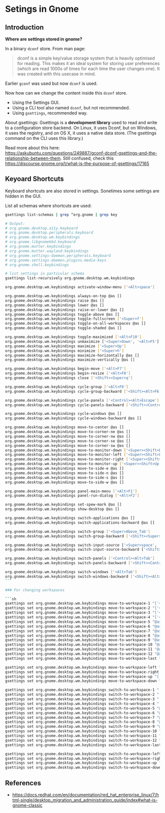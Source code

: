 # Setings in Gnome

## Introduction

**Where are settings stored in gnome?**

In a binary `dconf` store. From man page:

> dconf is a simple key/value storage system that is heavily optimised for reading. This makes it an ideal system for storing user preferences (which are read 1000s of times for each time the user changes one). It was created with this usecase in mind.

Earlier `gconf` was used but now `dconf` is used.

Now how can we change the content inside this `dconf` store.

- Using the Settings GUI.
- Using a CLI tool also named `dconf`, but not recommended.
- Using `gsettings`, recommended way.

About gsettings: Gsettings is a **development library** used to read and write to a configuration store backend. On Linux, it uses Dconf, but on Windows, it uses the registry, and on OS X, it uses a native data store. (The gsettings command on the CLI uses this library.)

Read more about this here: <https://askubuntu.com/questions/249887/gconf-dconf-gsettings-and-the-relationship-between-them>. Still confused, check this <https://discourse.gnome.org/t/what-is-the-purpose-of-gsettings/17165>

## Keyoard Shortcuts

Keyboard shortcuts are also stored in settings. Sonetimes some settings are hidden in the GUI.

List all schemas where shortcuts are used:

```bash
gsettings list-schemas | grep ^org.gnome | grep key

# Output:
# org.gnome.desktop.a11y.keyboard
# org.gnome.desktop.peripherals.keyboard
# org.gnome.desktop.wm.keybindings
# org.gnome.libgnomekbd.keyboard
# org.gnome.mutter.keybindings
# org.gnome.mutter.wayland.keybindings
# org.gnome.settings-daemon.peripherals.keyboard
# org.gnome.settings-daemon.plugins.media-keys
# org.gnome.shell.keybindings

# list settings in particular schema
gsettings list-recursively org.gnome.desktop.wm.keybindings
```

````sh
org.gnome.desktop.wm.keybindings activate-window-menu ['<Alt>space']

org.gnome.desktop.wm.keybindings always-on-top @as []
org.gnome.desktop.wm.keybindings raise @as []
org.gnome.desktop.wm.keybindings lower @as []
org.gnome.desktop.wm.keybindings raise-or-lower @as []
org.gnome.desktop.wm.keybindings toggle-above @as []
org.gnome.desktop.wm.keybindings toggle-fullscreen ['<Super>f']
org.gnome.desktop.wm.keybindings toggle-on-all-workspaces @as []
org.gnome.desktop.wm.keybindings toggle-shaded @as []

org.gnome.desktop.wm.keybindings toggle-maximized ['<Alt>F10']
org.gnome.desktop.wm.keybindings unmaximize ['<Super>Down', '<Alt>F5']
org.gnome.desktop.wm.keybindings maximize ['<Super>Up']
org.gnome.desktop.wm.keybindings minimize ['<Super>h']
org.gnome.desktop.wm.keybindings maximize-horizontally @as []
org.gnome.desktop.wm.keybindings maximize-vertically @as []

org.gnome.desktop.wm.keybindings begin-move ['<Alt>F7']
org.gnome.desktop.wm.keybindings begin-resize ['<Alt>F8']
org.gnome.desktop.wm.keybindings close ['<Shift><Super>q']

org.gnome.desktop.wm.keybindings cycle-group ['<Alt>F6']
org.gnome.desktop.wm.keybindings cycle-group-backward ['<Shift><Alt>F6']

org.gnome.desktop.wm.keybindings cycle-panels ['<Control><Alt>Escape']
org.gnome.desktop.wm.keybindings cycle-panels-backward ['<Shift><Control><Alt>Escape']

org.gnome.desktop.wm.keybindings cycle-windows @as []
org.gnome.desktop.wm.keybindings cycle-windows-backward @as []

org.gnome.desktop.wm.keybindings move-to-center @as []
org.gnome.desktop.wm.keybindings move-to-corner-ne @as []
org.gnome.desktop.wm.keybindings move-to-corner-nw @as []
org.gnome.desktop.wm.keybindings move-to-corner-se @as []
org.gnome.desktop.wm.keybindings move-to-corner-sw @as []
org.gnome.desktop.wm.keybindings move-to-monitor-down ['<Super><Shift>Down']
org.gnome.desktop.wm.keybindings move-to-monitor-left ['<Super><Shift>Left']
org.gnome.desktop.wm.keybindings move-to-monitor-right ['<Super><Shift>Right']
org.gnome.desktop.wm.keybindings move-to-monitor-up ['<Super><Shift>Up']
org.gnome.desktop.wm.keybindings move-to-side-e @as []
org.gnome.desktop.wm.keybindings move-to-side-n @as []
org.gnome.desktop.wm.keybindings move-to-side-s @as []
org.gnome.desktop.wm.keybindings move-to-side-w @as []

org.gnome.desktop.wm.keybindings panel-main-menu ['<Alt>F1']
org.gnome.desktop.wm.keybindings panel-run-dialog ['<Alt>F2']

org.gnome.desktop.wm.keybindings set-spew-mark @as []
org.gnome.desktop.wm.keybindings show-desktop @as []

org.gnome.desktop.wm.keybindings switch-applications @as []
org.gnome.desktop.wm.keybindings switch-applications-backward @as []

org.gnome.desktop.wm.keybindings switch-group ['<Super>Above_Tab']
org.gnome.desktop.wm.keybindings switch-group-backward ['<Shift><Super>Above_Tab']

org.gnome.desktop.wm.keybindings switch-input-source ['<Super>space', 'XF86Keyboard']
org.gnome.desktop.wm.keybindings switch-input-source-backward ['<Shift><Super>space', '<Shift>XF86Keyboard']

org.gnome.desktop.wm.keybindings switch-panels ['<Control><Alt>Tab']
org.gnome.desktop.wm.keybindings switch-panels-backward ['<Shift><Control><Alt>Tab']

org.gnome.desktop.wm.keybindings switch-windows ['<Alt>Tab']
org.gnome.desktop.wm.keybindings switch-windows-backward ['<Shift><Alt>Tab']
```

### For changing workspaces

```sh
gsettings set org.gnome.desktop.wm.keybindings move-to-workspace-1 "['<Shift><Super>1']"
gsettings set org.gnome.desktop.wm.keybindings move-to-workspace-2 "['<Shift><Super>2']"
gsettings set org.gnome.desktop.wm.keybindings move-to-workspace-3 "['<Shift><Super>3']"
gsettings set org.gnome.desktop.wm.keybindings move-to-workspace-4 "['<Shift><Super>4']"
gsettings set org.gnome.desktop.wm.keybindings move-to-workspace-5 "@as []"
gsettings set org.gnome.desktop.wm.keybindings move-to-workspace-6 "@as []"
gsettings set org.gnome.desktop.wm.keybindings move-to-workspace-7 "@as []"
gsettings set org.gnome.desktop.wm.keybindings move-to-workspace-8 "@as []"
gsettings set org.gnome.desktop.wm.keybindings move-to-workspace-9 "@as []"
gsettings set org.gnome.desktop.wm.keybindings move-to-workspace-10 "@as []"
gsettings set org.gnome.desktop.wm.keybindings move-to-workspace-11 "@as []"
gsettings set org.gnome.desktop.wm.keybindings move-to-workspace-12 "@as []"
gsettings set org.gnome.desktop.wm.keybindings move-to-workspace-last "['<Super><Shift>End']"

gsettings set org.gnome.desktop.wm.keybindings move-to-workspace-left "['<Super><Shift>Left']"
gsettings set org.gnome.desktop.wm.keybindings move-to-workspace-right "['<Super><Shift>Right']"
gsettings set org.gnome.desktop.wm.keybindings move-to-workspace-up "['<Super><Shift>Up']"
gsettings set org.gnome.desktop.wm.keybindings move-to-workspace-down "['<Super><Shift>Down']"

gsettings set org.gnome.desktop.wm.keybindings switch-to-workspace-1 "['<Super>1']"
gsettings set org.gnome.desktop.wm.keybindings switch-to-workspace-2 "['<Super>2']"
gsettings set org.gnome.desktop.wm.keybindings switch-to-workspace-3 "['<Super>3']"
gsettings set org.gnome.desktop.wm.keybindings switch-to-workspace-4 "['<Super>4']"
gsettings set org.gnome.desktop.wm.keybindings switch-to-workspace-5 "@as []"
gsettings set org.gnome.desktop.wm.keybindings switch-to-workspace-6 "@as []"
gsettings set org.gnome.desktop.wm.keybindings switch-to-workspace-7 "@as []"
gsettings set org.gnome.desktop.wm.keybindings switch-to-workspace-8 "@as []"
gsettings set org.gnome.desktop.wm.keybindings switch-to-workspace-9 "@as []"
gsettings set org.gnome.desktop.wm.keybindings switch-to-workspace-10 "@as []"
gsettings set org.gnome.desktop.wm.keybindings switch-to-workspace-11 "@as []"
gsettings set org.gnome.desktop.wm.keybindings switch-to-workspace-12 "@as []"
gsettings set org.gnome.desktop.wm.keybindings switch-to-workspace-last "['<Super>End']"

gsettings set org.gnome.desktop.wm.keybindings switch-to-workspace-left "['<Super><Alt>Left']"
gsettings set org.gnome.desktop.wm.keybindings switch-to-workspace-right "['<Super><Alt>Right']"
gsettings set org.gnome.desktop.wm.keybindings switch-to-workspace-up "['<Super><Alt>Up']"
gsettings set org.gnome.desktop.wm.keybindings switch-to-workspace-down "['<Super><Alt>Down']"
````

## References

- <https://docs.redhat.com/en/documentation/red_hat_enterprise_linux/7/html-single/desktop_migration_and_administration_guide/index#what-is-gnome-classic>
